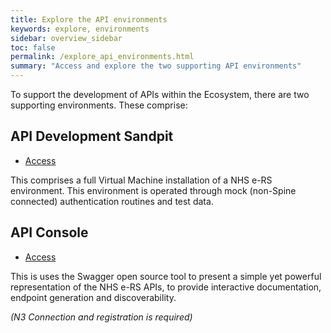 ```yaml
---
title: Explore the API environments
keywords: explore, environments
sidebar: overview_sidebar
toc: false
permalink: /explore_api_environments.html
summary: "Access and explore the two supporting API environments"
---
```


To support the development of APIs within the Ecosystem, there are two supporting environments. These comprise:

## API Development Sandpit ##

* [Access](http://api1:82/login_dev_work?nocardreader=1)

This comprises a full Virtual Machine installation of a NHS e-RS environment. This environment is operated through mock (non-Spine connected) authentication routines and test data.

## API Console ##

* [Access](http://api1:8080/swagger-ui/)

This is uses the Swagger open source tool to present a simple yet powerful representation of the NHS e-RS APIs, to provide interactive documentation, endpoint generation and discoverability.

_(N3 Connection and registration is required)_
